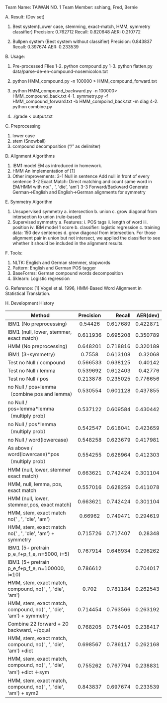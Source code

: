 Team Name: TAIWAN NO. 1 
Team Member: sshiang, Fred, Bernie

A. Result: (Dev set)
1. Best system(Lower case, stemming, exact-match, HMM, symmetry classifier)
    Precision: 0.762712
    Recall: 0.820648
    AER: 0.210772

2. Bullpen system (Best system without classifier)
    Precision: 0.843837
    Recall: 0.397674
    AER: 0.233539

B. Usage:
1. Pre-processed FIles
1-2. python compound.py
1-3. python flatten.py data/parse-de-en-compound-nosemicolon.txt

2. python HMM_compound.py -n 100000 > HMM_compound_forward.txt
3. python HMM_compound_backward.py -n 100000> HMM_compound_back.txt
4-1. symmetry.py -f HMM_compound_forward.txt -b HMM_compoind_back.txt -m diag
4-2. python combine.py 
5. ./grade < output.txt 

C. Preprocessing
1. lower case
2. stem (Snowball)
3. compound decomposition (“/” as delimiter)

D. Alignment Algorithms
1. IBM1 model
EM as introduced in homework.
2. HMM
An implementation of [1]
3. Other improvements: 
3-1 Null in sentence
Add null in front of every sentence
3-2 Exact Match:
Direct matching and count same word in EM/HMM with no(' , ', 'die', 'am')
3-3 Forward/Backward
Generate German->English and English->German alignments for symmetry

E. Symmetry Algorithm
1. Unsupervised symmetry
    a. intersection
    b. union
    c. grow diagonal from intersection to union (rule-based)
2. Supervised symmetry
    a. Features:
        i. POS tags
        ii. length of word
        iii. position
        iv. IBM model 1 score
    b. classifier: logistic regression
    c. training data: 150 dev sentences
    d. grow diagonal from intersection. For those alignment pair in union but not intersect, we applied the classifier to see whether it should be included in the alignment results. 

F. Tools:
1. NLTK: English and German stemmer, stopwords
2. Pattern: English and German POS tagger
3. BaseForms: German compound words decomposition
4. Sklearn: Logistic regression

G. Reference:
[1] Vogel et al. 1996, HMM-Based Word Alignment in Statistical Translation.

H. Development History

| Method        | Precision           | Recall  |   AER(dev) | 
| ------------- |:-------------:| -----:| --------:|
|IBM1 (No preprocessing)|0.54426|0.617689|0.422871|
|IBM1 (null, lower, stemmer, exact match) |0.611936|0.695208|0.350789|
|HMM (No preprocessing)|0.648201|0.718816|0.320189|
|IBM1 (3+symmetry)|0.7558|0.613108|0.32068|
|Test no Null / compound|0.566533|0.638125|0.40142|
|Test no Null / lemma|0.539692|0.612403|0.42776|
|Test no Null  / pos|0.213878|0.235025|0.776656|
|no Null  / pos+lemma （combine pos and lemma）|0.530554|0.601128|0.437855|
|no Null / pos+lemma*lemma （multiply prob）|0.537122|0.609584|0.430442|
|no Null / pos*lemma （multiply prob）|0.542547|0.618041|0.423659|
|no Null / word(lowercase)|0.548258|0.623679|0.417981|
|As above / word(lowercase)*pos （multiply prob）|0.554255|0.628964|0.412303|
|HMM (null, lower, stemmer exact match)|0.663621|0.742424|0.301104|
|HMM, null, lemma, pos, exact match|0.557016|0.628259|0.411078|
|HMM (null, lower, stemmer,pos, exact match)|0.663621|0.742424|0.301104|
|HMM, stem, exact match no(' , ', 'die', 'am')|0.66962|0.749471|0.294619|
|HMM, stem, exact match no(' , ', 'die', 'am') + symmetry|0.715726|0.717407|0.28348|
|IBM1 (5+ pretrain p_e_f+p_f_e, n=5000, i=5)|0.767914|0.646934|0.296262|
|IBM1 (5+ pretrain p_e_f+p_f_e, n=100000, i=10)|0.786612||0.704017|0.255684|
|HMM, stem, exact match, compound, no(' , ', 'die', 'am')|0.702|0.781184|0.262543|
|HMM, stem, exact match, compound, no(' , ', 'die', 'am') + symmetry|0.714454|0.763566|0.263192|
|Combine 22 forward + 20 backward, ~/qq.al|0.768205|0.754405|0.238417|
|HMM, stem, exact match, compound, no(' , ', 'die', 'am') +dict|0.698567|0.786117|0.262168|
|HMM, stem, exact match, compound, no(' , ', 'die', 'am') +dict ＋sym|0.755262|0.767794|0.238831|
|HMM, stem, exact match, compound, no(' , ', 'die', 'am') + sym2|0.843837|0.697674|0.233539|


